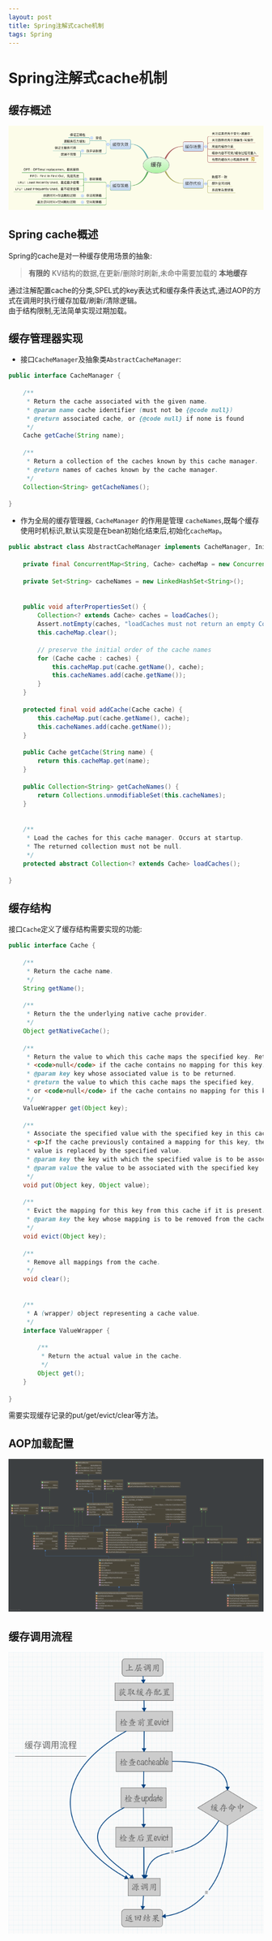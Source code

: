 ```yaml
---
layout: post
title: Spring注解式cache机制
tags: Spring
---
```


# Spring注解式cache机制  

## 缓存概述  

 ![缓存](/resources/images/overview.png "缓存")


## Spring cache概述
Spring的cache是对一种缓存使用场景的抽象:  

> **有限的** KV结构的数据,在更新/删除时刷新,未命中需要加载的 **本地缓存**  

通过注解配置cache的分类,SPEL式的key表达式和缓存条件表达式,通过AOP的方式在调用时执行缓存加载/刷新/清除逻辑。  
由于结构限制,无法简单实现过期加载。

## 缓存管理器实现  
* 接口`CacheManager`及抽象类`AbstractCacheManager`:

```java
public interface CacheManager {

    /**
     * Return the cache associated with the given name.
     * @param name cache identifier (must not be {@code null})
     * @return associated cache, or {@code null} if none is found
     */
    Cache getCache(String name);

    /**
     * Return a collection of the caches known by this cache manager.
     * @return names of caches known by the cache manager.
     */
    Collection<String> getCacheNames();

}    
```

* 作为全局的缓存管理器, `CacheManager` 的作用是管理 `cacheNames`,既每个缓存使用时机标识,默认实现是在bean初始化结束后,初始化`cacheMap`。

```java
public abstract class AbstractCacheManager implements CacheManager, InitializingBean {

    private final ConcurrentMap<String, Cache> cacheMap = new ConcurrentHashMap<String, Cache>();

    private Set<String> cacheNames = new LinkedHashSet<String>();


    public void afterPropertiesSet() {
        Collection<? extends Cache> caches = loadCaches();
        Assert.notEmpty(caches, "loadCaches must not return an empty Collection");
        this.cacheMap.clear();

        // preserve the initial order of the cache names
        for (Cache cache : caches) {
            this.cacheMap.put(cache.getName(), cache);
            this.cacheNames.add(cache.getName());
        }
    }

    protected final void addCache(Cache cache) {
        this.cacheMap.put(cache.getName(), cache);
        this.cacheNames.add(cache.getName());
    }

    public Cache getCache(String name) {
        return this.cacheMap.get(name);
    }

    public Collection<String> getCacheNames() {
        return Collections.unmodifiableSet(this.cacheNames);
    }


    /**
     * Load the caches for this cache manager. Occurs at startup.
     * The returned collection must not be null.
     */
    protected abstract Collection<? extends Cache> loadCaches();

}  
```

## 缓存结构

接口`Cache`定义了缓存结构需要实现的功能:    
```java
public interface Cache {

    /**
     * Return the cache name.
     */
    String getName();

    /**
     * Return the the underlying native cache provider.
     */
    Object getNativeCache();

    /**
     * Return the value to which this cache maps the specified key. Returns
     * <code>null</code> if the cache contains no mapping for this key.
     * @param key key whose associated value is to be returned.
     * @return the value to which this cache maps the specified key,
     * or <code>null</code> if the cache contains no mapping for this key
     */
    ValueWrapper get(Object key);

    /**
     * Associate the specified value with the specified key in this cache.
     * <p>If the cache previously contained a mapping for this key, the old
     * value is replaced by the specified value.
     * @param key the key with which the specified value is to be associated
     * @param value the value to be associated with the specified key
     */
    void put(Object key, Object value);

    /**
     * Evict the mapping for this key from this cache if it is present.
     * @param key the key whose mapping is to be removed from the cache
     */
    void evict(Object key);

    /**
     * Remove all mappings from the cache.
     */
    void clear();


    /**
     * A (wrapper) object representing a cache value.
     */
    interface ValueWrapper {

        /**
         * Return the actual value in the cache.
         */
        Object get();
    }

}
```
需要实现缓存记录的put/get/evict/clear等方法。  

## AOP加载配置
![Advisor](/resources/images/diagram.png "Adviser")   

## 缓存调用流程
![缓存调用流程](/resources/images/缓存调用流程.png "缓存调用流程")
